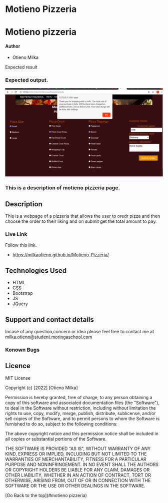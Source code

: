 # Motieno Pizzeria

# Motieno pizzeria
#### Author
* Otieno Milka

Expected result
### Expected output.

![Project Image](/images/project.png)
### This is a description of motieno pizzeria page.

## Description
This is a webpage of a pizzeria that allows the user to oredr pizza and then choose the order to their liking and on submit get the total amount to pay.

### Live Link
Follow this link.
* https://milkaotieno.github.io/Motieno-Pizzeria/



## Technologies Used
* HTML
* CSS
* Bootstrap
* JS
* JQuery 


## Support and contact details
Incase of any question,concern or idea please feel free to contact me at milka.otieno@student.moringaschool.com

### Konown Bugs


## Licence

MIT License

Copyright (c) [2022] [Otieno Milka]

Permission is hereby granted, free of charge, to any person obtaining a copy
of this software and associated documentation files (the "Software"), to deal
in the Software without restriction, including without limitation the rights
to use, copy, modify, merge, publish, distribute, sublicense, and/or sell
copies of the Software, and to permit persons to whom the Software is
furnished to do so, subject to the following conditions:

The above copyright notice and this permission notice shall be included in all
copies or substantial portions of the Software.

THE SOFTWARE IS PROVIDED "AS IS", WITHOUT WARRANTY OF ANY KIND, EXPRESS OR
IMPLIED, INCLUDING BUT NOT LIMITED TO THE WARRANTIES OF MERCHANTABILITY,
FITNESS FOR A PARTICULAR PURPOSE AND NONINFRINGEMENT. IN NO EVENT SHALL THE
AUTHORS OR COPYRIGHT HOLDERS BE LIABLE FOR ANY CLAIM, DAMAGES OR OTHER
LIABILITY, WHETHER IN AN ACTION OF CONTRACT, TORT OR OTHERWISE, ARISING FROM,
OUT OF OR IN CONNECTION WITH THE SOFTWARE OR THE USE OR OTHER DEALINGS IN THE
SOFTWARE.

[Go Back to the top](#motieno pizzeria)



